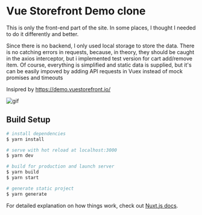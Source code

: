 # Vue Storefront Demo clone  
This is only the front-end part of the site. In some places, I thought I needed to do it differently and better.  
  
Since there is no backend, I only used local storage to store the data.
There is no catching errors in requests, because, in theory, they should be caught in the axios interceptor, but i implemented test version for cart add/remove item.
Of course, everything is simplified and static data is supplied, but it's can be easily impoved by adding API requests in Vuex instead of mock promises and timeouts
  
Insipred by https://demo.vuestorefront.io/  
  
![gif](example.gif)

## Build Setup

```bash
# install dependencies
$ yarn install

# serve with hot reload at localhost:3000
$ yarn dev

# build for production and launch server
$ yarn build
$ yarn start

# generate static project
$ yarn generate
```

For detailed explanation on how things work, check out [Nuxt.js docs](https://nuxtjs.org).
